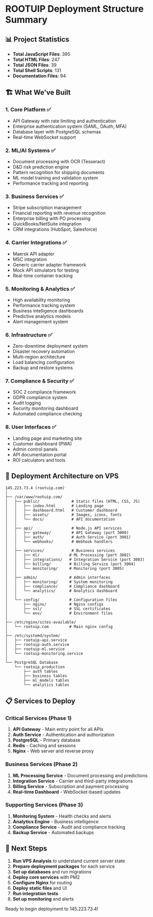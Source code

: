 # ROOTUIP Deployment Structure Summary

## 📊 Project Statistics
- **Total JavaScript Files**: 395
- **Total HTML Files**: 247
- **Total JSON Files**: 39
- **Total Shell Scripts**: 131
- **Documentation Files**: 94

## 🏗️ What We've Built

### 1. **Core Platform** ✅
- API Gateway with rate limiting and authentication
- Enterprise authentication system (SAML, OAuth, MFA)
- Database layer with PostgreSQL schemas
- Real-time WebSocket support

### 2. **ML/AI Systems** ✅
- Document processing with OCR (Tesseract)
- D&D risk prediction engine
- Pattern recognition for shipping documents
- ML model training and validation system
- Performance tracking and reporting

### 3. **Business Services** ✅
- Stripe subscription management
- Financial reporting with revenue recognition
- Enterprise billing with PO processing
- QuickBooks/NetSuite integration
- CRM integrations (HubSpot, Salesforce)

### 4. **Carrier Integrations** ✅
- Maersk API adapter
- MSC integration
- Generic carrier adapter framework
- Mock API simulators for testing
- Real-time container tracking

### 5. **Monitoring & Analytics** ✅
- High availability monitoring
- Performance tracking system
- Business intelligence dashboards
- Predictive analytics models
- Alert management system

### 6. **Infrastructure** ✅
- Zero-downtime deployment system
- Disaster recovery automation
- Multi-region architecture
- Load balancing configuration
- Backup and restore systems

### 7. **Compliance & Security** ✅
- SOC 2 compliance framework
- GDPR compliance system
- Audit logging
- Security monitoring dashboard
- Automated compliance checking

### 8. **User Interfaces** ✅
- Landing page and marketing site
- Customer dashboard (PWA)
- Admin control panels
- API documentation portal
- ROI calculators and tools

## 🚀 Deployment Architecture on VPS

```
145.223.73.4 (rootuip.com)
│
├── /var/www/rootuip.com/
│   ├── public/              # Static files (HTML, CSS, JS)
│   │   ├── index.html       # Landing page
│   │   ├── dashboard.html   # Customer dashboard
│   │   ├── assets/          # Images, icons, fonts
│   │   └── docs/            # API documentation
│   │
│   ├── api/                 # Node.js API services
│   │   ├── gateway/         # API Gateway (port 3000)
│   │   ├── auth/            # Auth Service (port 3001)
│   │   └── webhooks/        # Webhook handlers
│   │
│   ├── services/            # Business services
│   │   ├── ml/             # ML Processing (port 3002)
│   │   ├── integrations/   # Integration Service (port 3003)
│   │   ├── billing/        # Billing Service (port 3004)
│   │   └── monitoring/     # Monitoring (port 3005)
│   │
│   ├── admin/              # Admin interfaces
│   │   ├── monitoring/     # System monitoring
│   │   ├── compliance/     # Compliance dashboard
│   │   └── analytics/      # Analytics dashboard
│   │
│   └── config/             # Configuration files
│       ├── nginx/          # Nginx configs
│       ├── ssl/            # SSL certificates
│       └── env/            # Environment files
│
├── /etc/nginx/sites-available/
│   └── rootuip.com         # Main nginx config
│
├── /etc/systemd/system/
│   ├── rootuip-api.service
│   ├── rootuip-auth.service
│   ├── rootuip-ml.service
│   └── rootuip-monitoring.service
│
└── PostgreSQL Database
    └── rootuip_production
        ├── auth tables
        ├── business tables
        ├── ml_models tables
        └── analytics tables
```

## 📋 Services to Deploy

### Critical Services (Phase 1)
1. **API Gateway** - Main entry point for all APIs
2. **Auth Service** - Authentication and authorization
3. **PostgreSQL** - Primary database
4. **Redis** - Caching and sessions
5. **Nginx** - Web server and reverse proxy

### Business Services (Phase 2)
1. **ML Processing Service** - Document processing and predictions
2. **Integration Service** - Carrier and third-party integrations
3. **Billing Service** - Subscription and payment processing
4. **Real-time Dashboard** - WebSocket-based updates

### Supporting Services (Phase 3)
1. **Monitoring System** - Health checks and alerts
2. **Analytics Engine** - Business intelligence
3. **Compliance Service** - Audit and compliance tracking
4. **Backup Service** - Automated backups

## 🔧 Next Steps

1. **Run VPS Analysis** to understand current server state
2. **Prepare deployment packages** for each service
3. **Set up databases** and run migrations
4. **Deploy core services** with PM2
5. **Configure Nginx** for routing
6. **Deploy static files** and UI
7. **Run integration tests**
8. **Set up monitoring** and alerts

Ready to begin deployment to 145.223.73.4!